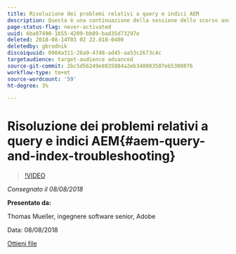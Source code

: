 ```yaml
---
title: Risoluzione dei problemi relativi a query e indici AEM
description: Questa è una continuazione della sessione dello scorso anno, Indicizzazione AEM e Query JCR. Tratta gli stessi argomenti, ma con contenuti nuovi e con poche sovrapposizioni rispetto alla presentazione precedente. Sono incluse anche le nuove funzioni dell’AEM 6.4.
page-status-flag: never-activated
uuid: 6ba07490-1b55-4209-bb89-bad35d73297e
deleted: 2018-08-14T03 02 22.818-0400
deletedby: gbrodnik
discoiquuid: 0904a311-26a9-4748-ad45-aa53c2673c4c
targetaudience: target-audience advanced
source-git-commit: 2bc5d56249e8835884a2eb348083507eb5308076
workflow-type: tm+mt
source-wordcount: '59'
ht-degree: 3%

---
```



# Risoluzione dei problemi relativi a query e indici AEM{#aem-query-and-index-troubleshooting}

>[!VIDEO](https://video.tv.adobe.com/v/23270/?quality=9)

*Consegnato il 08/08/2018*

**Presentato da:**

Thomas Mueller, ingegnere software senior, Adobe

Data: 08/08/2018

[Ottieni file](assets/20180808-gems-adobe+cloud+platform-experience+system+of+record-1.pdf)

<!--
[Get back to the Overview](https://helpx.adobe.com/experience-manager/kt/eseminars/gems/aem-index.html)
-->
